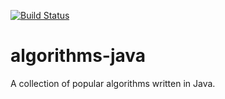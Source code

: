 [![Build Status](https://travis-ci.org/mpaauw/algorithms-java.svg?branch=master)](https://travis-ci.org/mpaauw/algorithms-java)

# algorithms-java
A collection of popular algorithms written in Java.
